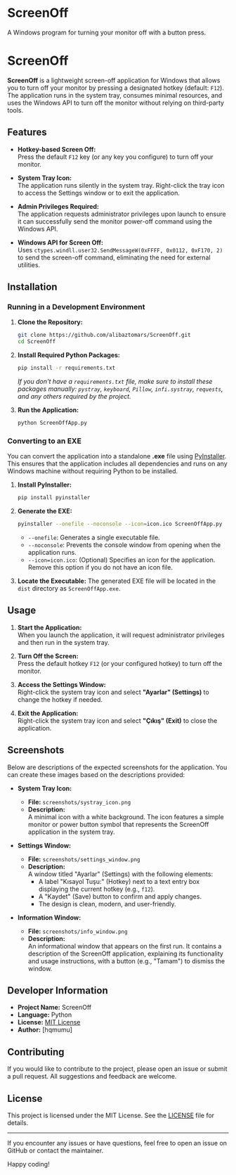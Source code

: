 # ScreenOff
A Windows program for turning your monitor off with a button press.

# ScreenOff

**ScreenOff** is a lightweight screen-off application for Windows that allows you to turn off your monitor by pressing a designated hotkey (default: `F12`). The application runs in the system tray, consumes minimal resources, and uses the Windows API to turn off the monitor without relying on third-party tools.

## Features

- **Hotkey-based Screen Off:**  
  Press the default `F12` key (or any key you configure) to turn off your monitor.

- **System Tray Icon:**  
  The application runs silently in the system tray. Right-click the tray icon to access the Settings window or to exit the application.

- **Admin Privileges Required:**  
  The application requests administrator privileges upon launch to ensure it can successfully send the monitor power-off command using the Windows API.

- **Windows API for Screen Off:**  
  Uses `ctypes.windll.user32.SendMessageW(0xFFFF, 0x0112, 0xF170, 2)` to send the screen-off command, eliminating the need for external utilities.

## Installation

### Running in a Development Environment

1. **Clone the Repository:**
    ```bash
    git clone https://github.com/alibaztomars/ScreenOff.git
    cd ScreenOff
    ```

2. **Install Required Python Packages:**
    ```bash
    pip install -r requirements.txt
    ```
    *If you don't have a `requirements.txt` file, make sure to install these packages manually: `pystray`, `keyboard`, `Pillow`, `infi.systray`, `requests`, and any others required by the project.*

3. **Run the Application:**
    ```bash
    python ScreenOffApp.py
    ```

### Converting to an EXE

You can convert the application into a standalone **.exe** file using [PyInstaller](https://pyinstaller.readthedocs.io/en/stable/). This ensures that the application includes all dependencies and runs on any Windows machine without requiring Python to be installed.

1. **Install PyInstaller:**
    ```bash
    pip install pyinstaller
    ```

2. **Generate the EXE:**
    ```bash
    pyinstaller --onefile --noconsole --icon=icon.ico ScreenOffApp.py
    ```
    - `--onefile`: Generates a single executable file.
    - `--noconsole`: Prevents the console window from opening when the application runs.
    - `--icon=icon.ico`: (Optional) Specifies an icon for the application. Remove this option if you do not have an icon file.

3. **Locate the Executable:**
    The generated EXE file will be located in the `dist` directory as `ScreenOffApp.exe`.

## Usage

1. **Start the Application:**  
   When you launch the application, it will request administrator privileges and then run in the system tray.

2. **Turn Off the Screen:**  
   Press the default hotkey `F12` (or your configured hotkey) to turn off the monitor.

3. **Access the Settings Window:**  
   Right-click the system tray icon and select **"Ayarlar" (Settings)** to change the hotkey if needed.

4. **Exit the Application:**  
   Right-click the system tray icon and select **"Çıkış" (Exit)** to close the application.

## Screenshots

Below are descriptions of the expected screenshots for the application. You can create these images based on the descriptions provided:

- **System Tray Icon:**  
  - **File:** `screenshots/systray_icon.png`  
  - **Description:**  
    A minimal icon with a white background. The icon features a simple monitor or power button symbol that represents the ScreenOff application in the system tray.

- **Settings Window:**  
  - **File:** `screenshots/settings_window.png`  
  - **Description:**  
    A window titled "Ayarlar" (Settings) with the following elements:
    - A label "Kısayol Tuşu:" (Hotkey) next to a text entry box displaying the current hotkey (e.g., `f12`).
    - A "Kaydet" (Save) button to confirm and apply changes.
    - The design is clean, modern, and user-friendly.

- **Information Window:**  
  - **File:** `screenshots/info_window.png`  
  - **Description:**  
    An informational window that appears on the first run. It contains a description of the ScreenOff application, explaining its functionality and usage instructions, with a button (e.g., "Tamam") to dismiss the window.

## Developer Information

- **Project Name:** ScreenOff  
- **Language:** Python  
- **License:** [MIT License](LICENSE)  
- **Author:** [hqmumu]

## Contributing

If you would like to contribute to the project, please open an issue or submit a pull request. All suggestions and feedback are welcome.

## License

This project is licensed under the MIT License. See the [LICENSE](LICENSE) file for details.

---

If you encounter any issues or have questions, feel free to open an issue on GitHub or contact the maintainer.

Happy coding!
